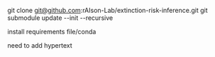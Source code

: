 git clone git@github.com:rAIson-Lab/extinction-risk-inference.git
git submodule update --init --recursive

install requirements file/conda

need to add hypertext